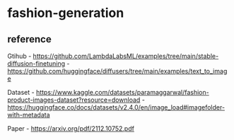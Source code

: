 # fashion-generation

## reference
Gtihub
    - https://github.com/LambdaLabsML/examples/tree/main/stable-diffusion-finetuning
    - https://github.com/huggingface/diffusers/tree/main/examples/text_to_image

Dataset
    - https://www.kaggle.com/datasets/paramaggarwal/fashion-product-images-dataset?resource=download
    - https://huggingface.co/docs/datasets/v2.4.0/en/image_load#imagefolder-with-metadata

Paper
    - https://arxiv.org/pdf/2112.10752.pdf
